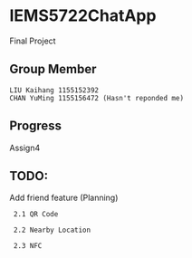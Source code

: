 # IEMS5722ChatApp
Final Project
## Group Member
	LIU Kaihang 1155152392
	CHAN YuMing 1155156472 (Hasn't reponded me)
## Progress
Assign4
## TODO:
  
Add friend feature (Planning)

	 2.1 QR Code
  
	 2.2 Nearby Location
  
	 2.3 NFC
